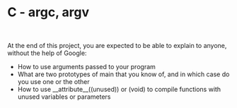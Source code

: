 <h1>C - argc, argv</h1>
</br>

<p>At the end of this project, you are expected to be able to explain to anyone, without the help of Google:</p>

<ul>
<li>How to use arguments passed to your program</li>
<li>What are two prototypes of main that you know of, and in which case do you use one or the other</li>
<li>How to use __attribute__((unused)) or (void) to compile functions with unused variables or parameters</li>
</ul>
